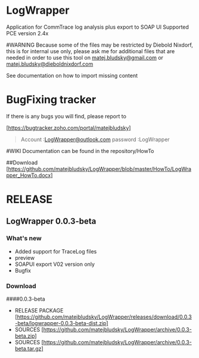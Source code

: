# LogWrapper
Application for CommTrace log analysis plus export to SOAP UI
Supported PCE version 2.4x

#WARNING
Because some of the files may be restricted by Diebold Nixdorf, this is for internal use only, please ask me for additional 
files that are needed in order to use this tool on matej.bludsky@gmail.com or matej.bludsky@dieboldnixdorf.com

See documentation on how to import missing content

# BugFixing tracker 
If there is any bugs you will find, please report to 

[https://bugtracker.zoho.com/portal/matejbludsky]

>Account :LogWrapper@outlook.com
>password :LogWrapper

#WIKI
Documentation can be found in the repository/HowTo

##Download
[https://github.com/matejbludsky/LogWrapper/blob/master/HowTo/LogWrapper_HowTo.docx]


# RELEASE 

## LogWrapper 0.0.3-beta

### What's new
- Added support for TraceLog files
- preview
- SOAPUI export V02 version only
- Bugfix



### Download 

####0.0.3-beta
- RELEASE PACKAGE [https://github.com/matejbludsky/LogWrapper/releases/download/0.0.3-beta/logwrapper-0.0.3-beta-dist.zip]
- SOURCES [https://github.com/matejbludsky/LogWrapper/archive/0.0.3-beta.zip]
- SOURCES [https://github.com/matejbludsky/LogWrapper/archive/0.0.3-beta.tar.gz]

